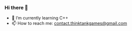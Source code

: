 ### Hi there 👋

- 🌱 I’m currently learning C++
- 📫 How to reach me: contact.thinktankgames@gmail.com
